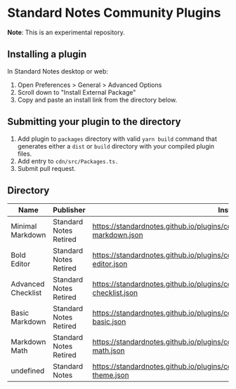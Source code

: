 # Standard Notes Community Plugins

**Note**: This is an experimental repository.

## Installing a plugin

In Standard Notes desktop or web:

1. Open Preferences > General > Advanced Options
2. Scroll down to "Install External Package"
3. Copy and paste an install link from the directory below.

## Submitting your plugin to the directory

1. Add plugin to `packages` directory with valid `yarn build` command that generates either a `dist` or `build` directory with your compiled plugin files.
2. Add entry to `cdn/src/Packages.ts.`
3. Submit pull request.

## Directory

| Name | Publisher | Install Link |
|------|-----------|--------------|
|Minimal Markdown|Standard Notes Retired|https://standardnotes.github.io/plugins/cdn/dist/entries/com.sncommunity.minimal-markdown.json|
|Bold Editor|Standard Notes Retired|https://standardnotes.github.io/plugins/cdn/dist/entries/com.sncommunity.bold-editor.json|
|Advanced Checklist|Standard Notes Retired|https://standardnotes.github.io/plugins/cdn/dist/entries/com.sncommunity.advanced-checklist.json|
|Basic Markdown|Standard Notes Retired|https://standardnotes.github.io/plugins/cdn/dist/entries/com.sncommunity.markdown-basic.json|
|Markdown Math|Standard Notes Retired|https://standardnotes.github.io/plugins/cdn/dist/entries/com.sncommunity.markdown-math.json|
|undefined|Standard Notes|https://standardnotes.github.io/plugins/cdn/dist/entries/com.sncommunity.dracula-theme.json|
